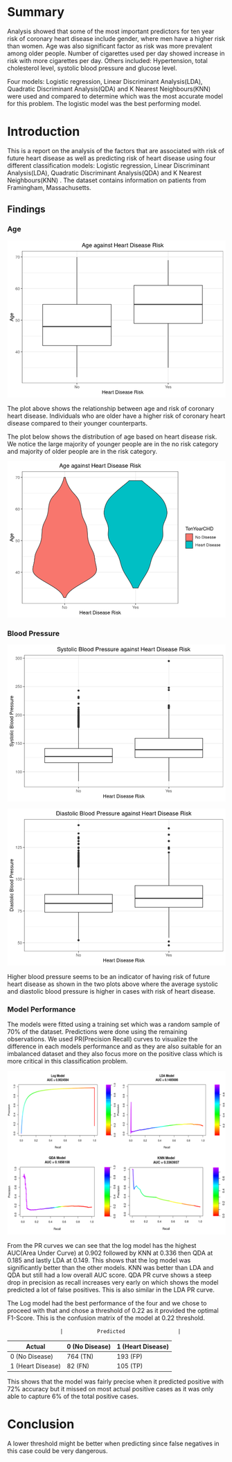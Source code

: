 # Summary
Analysis showed that some of the most important predictors for ten year risk of coronary heart disease include gender, where men have a higher risk than women. Age was also significant factor as risk was more prevalent among older people. Number of cigarettes used per day showed increase in risk with more cigarettes per day. Others included: Hypertension, total cholesterol level, systolic blood pressure and glucose level.

Four models: Logistic regression, Linear Discriminant Analysis(LDA), Quadratic Discriminant Analysis(QDA) and K Nearest Neighbours(KNN) were used and compared to determine which was the most accurate model for this problem. The logistic model was the best performing model.


# Introduction
This is a report on the analysis of the factors that are associated with risk of future heart disease as well as predicting risk of heart disease using four different classification models: Logistic regression, Linear Discriminant Analysis(LDA), Quadratic Discriminant Analysis(QDA) and K Nearest Neighbours(KNN) . The dataset contains information on patients from Framingham, Massachusetts.


## Findings
### Age
![Age against risk boxplot](images/age-v-risk-boxplot.png)

The plot above shows the relationship between age and risk of coronary heart disease. Individuals who are older have a higher risk of coronary heart disease compared to their younger counterparts.

The plot below shows the distribution of age based on heart disease risk. We notice the large majority of younger people are in the no risk category and majority of older people are in the risk category.

![Age against risk violin plot](images/age-v-risk.png)

### Blood Pressure
![Systolic Blood Pressure against risk boxplot](images/sysbp-v-tychd.png)

![Diastolic Blood Pressure against risk boxplot](images/diabp-v-tychd.png)

Higher blood pressure seems to be an indicator of having risk of future heart disease as shown in the two plots above where the average systolic and diastolic blood pressure is higher in cases with risk of heart disease. 

### Model Performance
The models were fitted using a training set which was a random sample of 70% of the dataset. Predictions were done using the remaining observations. We used PR(Precision Recall) curves to visualize the difference in each models performance and as they are also suitable for an imbalanced dataset and they also focus more on the positive class which is more critical in this classification problem.

![Precision Recall curves for the four models](images/prcurves.png)

From the PR curves we can see that the log model has the highest AUC(Area Under Curve) at 0.902 followed by KNN at 0.336 then QDA at 0.185 and lastly LDA at 0.149. This shows that the log model was significantly better than the other models. KNN was better than LDA and QDA but still had a low overall AUC score. QDA PR curve shows a steep drop in precision as recall increases very early on which shows the model predicted a lot of false positives. This is also similar in the LDA PR curve.

The Log model had the best performance of the four and we chose to proceed with that and chose a threshold of 0.22 as it provided the optimal F1-Score. This is the confusion matrix of the model at 0.22 threshold.

                     |           Predicted                 |
| Actual             | 0 (No Disease) | 1 (Heart Disease)  |
|--------------------|----------------|--------------------|
| 0 (No Disease)     | 764 (TN)       | 193 (FP)           |
| 1 (Heart Disease)  |  82 (FN)       | 105 (TP)           |

This shows that the model was fairly precise when it predicted positive with 72% accuracy but it missed on most actual positive cases as it was only able to capture 6% of the total positive cases.

# Conclusion
A lower threshold might be better when predicting since false negatives in this case could be very dangerous.


